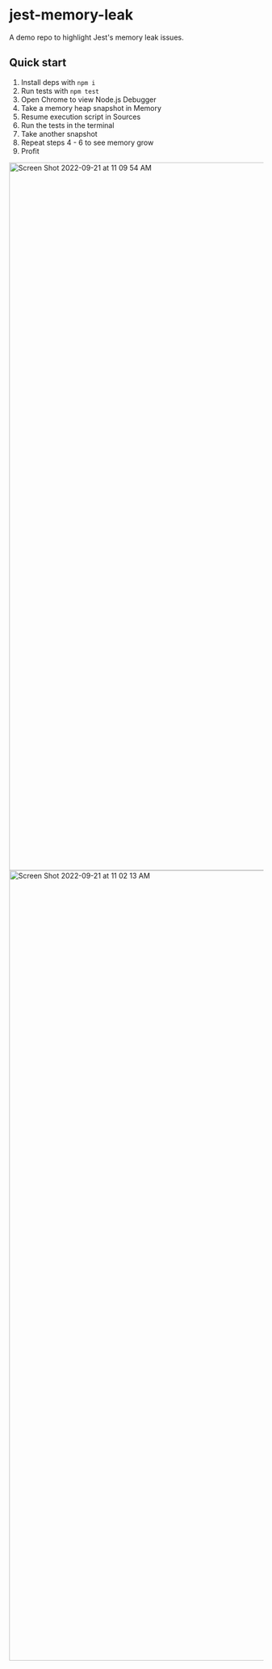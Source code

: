 # jest-memory-leak
A demo repo to highlight Jest's memory leak issues.

## Quick start

1. Install deps with `npm i`
2. Run tests with `npm test`
3. Open Chrome to view Node.js Debugger
4. Take a memory heap snapshot in Memory
5. Resume execution script in Sources
5. Run the tests in the terminal
6. Take another snapshot
7. Repeat steps 4 - 6 to see memory grow
7. Profit

<img width="1400" alt="Screen Shot 2022-09-21 at 11 09 54 AM" src="https://user-images.githubusercontent.com/3740655/191541832-5c71aba1-9995-4e31-b46f-8d254bc929c9.png">

<img width="1563" alt="Screen Shot 2022-09-21 at 11 02 13 AM" src="https://user-images.githubusercontent.com/3740655/191540992-ee1303f1-0919-4229-b931-d1c32ec07ba5.png">

